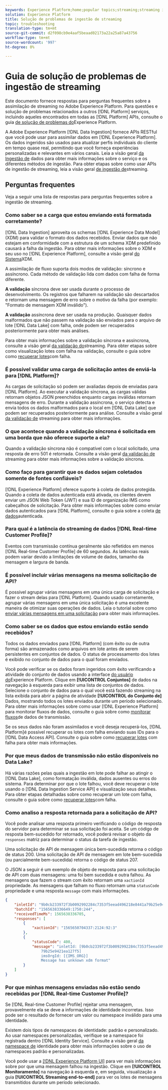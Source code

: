 ```yaml
---
keywords: Experience Platform;home;popular topics;streaming;streaming ingestion;troubleshooting;streaming ingestion troubleshooting;streaming ingestion faq;faq;
solution: Experience Platform
title: Solução de problemas de ingestão de streaming
topic: troubleshooting
translation-type: tm+mt
source-git-commit: d2f098cb9e4aaf5beaad02173a22a25a87a43756
workflow-type: tm+mt
source-wordcount: '997'
ht-degree: 0%

---
```



# Guia de solução de problemas de ingestão de streaming

Este documento fornece respostas para perguntas frequentes sobre a assimilação de streaming no Adobe Experience Platform. Para questões e solução de problemas relacionados a outros [!DNL Platform] serviços, incluindo aqueles encontrados em todas as [!DNL Platform] APIs, consulte o guia [de solução de problemas do](../../landing/troubleshooting.md)Experience Platform.

A Adobe Experience Platform [!DNL Data Ingestion] fornece APIs RESTful que você pode usar para assimilar dados em [!DNL Experience Platform]. Os dados ingeridos são usados para atualizar perfis individuais do cliente em tempo quase real, permitindo que você forneça experiências personalizadas e relevantes em vários canais. Leia a visão geral [da Ingestão de](../home.md) dados para obter mais informações sobre o serviço e os diferentes métodos de ingestão. Para obter etapas sobre como usar APIs de ingestão de streaming, leia a visão geral [de ingestão de](../streaming-ingestion/overview.md)streaming.

## Perguntas frequentes

Veja a seguir uma lista de respostas para perguntas frequentes sobre a ingestão de streaming.

### Como saber se a carga que estou enviando está formatada corretamente?

[!DNL Data Ingestion] aproveita os schemas [!DNL Experience Data Model] (XDM) para validar o formato dos dados recebidos. Enviar dados que não estejam em conformidade com a estrutura de um schema XDM predefinido causará a falha da ingestão. Para obter mais informações sobre o XDM e seu uso no [!DNL Experience Platform], consulte a visão geral [do Sistema](../../xdm/home.md)XDM.

A assimilação de fluxo suporta dois modos de validação: síncrono e assíncrono. Cada método de validação lida com dados com falha de forma diferente.

**A validação** síncrona deve ser usada durante o processo de desenvolvimento. Os registros que falharem na validação são descartados e retornam uma mensagem de erro sobre o motivo da falha (por exemplo: &quot;Formato de mensagem XDM inválido&quot;).

**A validação** assíncrona deve ser usada na produção. Quaisquer dados malformados que não passem na validação são enviados para o arquivo de lote [!DNL Data Lake] com falha, onde podem ser recuperados posteriormente para obter mais análises.

Para obter mais informações sobre a validação síncrona e assíncrona, consulte a visão geral [da validação do](../quality/streaming-validation.md)streaming. Para obter etapas sobre como visualização lotes com falha na validação, consulte o guia sobre como [recuperar lotes](../quality/retrieve-failed-batches.md)com falha.

### É possível validar uma carga de solicitação antes de enviá-la para [!DNL Platform]?

As cargas de solicitação só podem ser avaliadas depois de enviadas para [!DNL Platform]. Ao executar a validação síncrona, as cargas válidas retornam objetos JSON preenchidos enquanto cargas inválidas retornam mensagens de erro. Durante a validação assíncrona, o serviço detecta e envia todos os dados malformados para o local em [!DNL Data Lake] que podem ser recuperados posteriormente para análise. Consulte a visão geral [da validação de](../quality/streaming-validation.md) streaming para obter mais informações.

### O que acontece quando a validação síncrona é solicitada em uma borda que não oferece suporte a ela?

Quando a validação síncrona não é compatível com o local solicitado, uma resposta de erro 501 é retornada. Consulte a visão geral [da validação de](../quality/streaming-validation.md) streaming para obter mais informações sobre a validação síncrona.

### Como faço para garantir que os dados sejam coletados somente de fontes confiáveis?

[!DNL Experience Platform] oferece suporte à coleta de dados protegida. Quando a coleta de dados autenticada está ativada, os clientes devem enviar um JSON Web Token (JWT) e sua ID de organização IMS como cabeçalhos de solicitação. Para obter mais informações sobre como enviar dados autenticados para [!DNL Platform], consulte o guia sobre a coleta [de dados](../tutorials/create-authenticated-streaming-connection.md)autenticada.

### Para qual é a latência do streaming de dados [!DNL Real-time Customer Profile]?

Eventos com transmissão contínua geralmente são refletidos em menos [!DNL Real-time Customer Profile] de 60 segundos. As latências reais podem variar devido a limitações de volume de dados, tamanho da mensagem e largura de banda.

### É possível incluir várias mensagens na mesma solicitação de API?

É possível agrupar várias mensagens em uma única carga de solicitação e fazer o stream delas para [!DNL Platform]. Quando usado corretamente, agrupar várias mensagens em uma única solicitação é uma excelente maneira de otimizar suas operações de dados. Leia o tutorial sobre como [enviar várias mensagens em uma solicitação](../tutorials/streaming-multiple-messages.md) para obter mais informações.

### Como saber se os dados que estou enviando estão sendo recebidos?

Todos os dados enviados para [!DNL Platform] (com êxito ou de outra forma) são armazenados como arquivos em lote antes de serem persistentes em conjuntos de dados. O status de processamento dos lotes é exibido no conjunto de dados para o qual foram enviados.

Você pode verificar se os dados foram ingeridos com êxito verificando a atividade do conjunto de dados usando a interface [do usuário do](https://platform.adobe.com)Experience Platform. Clique em **[!UICONTROL Conjuntos]** de dados na navegação à esquerda para exibir uma lista de conjuntos de dados. Selecione o conjunto de dados para o qual você está fazendo streaming na lista exibida para abrir a página de atividade **[!UICONTROL do Conjunto de]** Dados, mostrando todos os lotes enviados durante um período selecionado. Para obter mais informações sobre como usar [!DNL Experience Platform] para monitorar fluxos de dados, consulte o guia sobre como [monitorar fluxos](../quality/monitor-data-flows.md)de dados de transmissão.

Se os seus dados não foram assimilados e você deseja recuperá-los, [!DNL Platform]é possível recuperar os lotes com falha enviando suas IDs para o [!DNL Data Access API]. Consulte o guia sobre como [recuperar lotes](../quality/retrieve-failed-batches.md) com falha para obter mais informações.

### Por que meus dados de transmissão não estão disponíveis no Data Lake?

Há várias razões pelas quais a ingestão em lote pode falhar ao atingir o [!DNL Data Lake], como formatação inválida, dados ausentes ou erros do sistema. Para determinar por que o lote falhou, você deve recuperar o lote usando o [!DNL Data Ingestion Service API] e visualização seus detalhes. Para obter etapas detalhadas sobre como recuperar um lote com falha, consulte o guia sobre como [recuperar lotes](../quality/retrieve-failed-batches.md)com falha.

### Como analiso a resposta retornada para a solicitação de API?

Você pode analisar uma resposta primeiro verificando o código de resposta do servidor para determinar se sua solicitação foi aceita. Se um código de resposta bem-sucedido for retornado, você poderá revisar o objeto da `responses` matriz para determinar o status da tarefa de ingestão.

Uma solicitação de API de mensagem única bem-sucedida retorna o código de status 200. Uma solicitação de API de mensagem em lote bem-sucedida (ou parcialmente bem-sucedida) retorna o código de status 207.

O JSON a seguir é um exemplo de objeto de resposta para uma solicitação de API com duas mensagens: uma foi bem sucedida e outra falhou. As mensagens que fazem o stream com êxito retornam uma `xactionId` propriedade. As mensagens que falham no fluxo retornam uma `statusCode` propriedade e uma resposta `message` com mais informações.

```JSON
{
    "inletId": "9b0cb233972f3b0092992284c7353f5eead496218e8441a79b25e9421ea127f5",
    "batchId": "1565638336649:1750:244",
    "receivedTimeMs": 1565638336705,
    "responses": [
        {
            "xactionId": "1565650704337:2124:92:3"
        },
        {
            "statusCode": 400,
            "message": "inletId: [9b0cb233972f3b0092992284c7353f5eead496218e8441a
                79b25e9421ea127f5] 
                imsOrgId: [{IMS_ORG}] 
                Message has unknown xdm format"
        }
    ]
}
```

### Por que minhas mensagens enviadas não estão sendo recebidas por [!DNL Real-time Customer Profile]?

Se [!DNL Real-time Customer Profile] rejeitar uma mensagem, provavelmente ela se deve a informações de identidade incorretas. Isso pode ser o resultado de fornecer um valor ou namespace inválido para uma identidade.

Existem dois tipos de namespaces de identidade: padrão e personalizado. Ao usar namespaces personalizadas, verifique se a namespace foi registrada dentro [!DNL Identity Service]. Consulte a visão geral [da namespace de](../../identity-service/namespaces.md) identidade para obter mais informações sobre o uso de namespaces padrão e personalizadas.

Você pode usar a [[!DNL Experience Platform UI]](https://platform.adobe.com) para ver mais informações sobre por que uma mensagem falhou na ingestão. Clique em **[!UICONTROL Monitoramento]** na navegação à esquerda e, em seguida, visualização a guia **[!UICONTROL Streaming end-to-end]** para ver os lotes de mensagens transmitidos durante um período selecionado.
